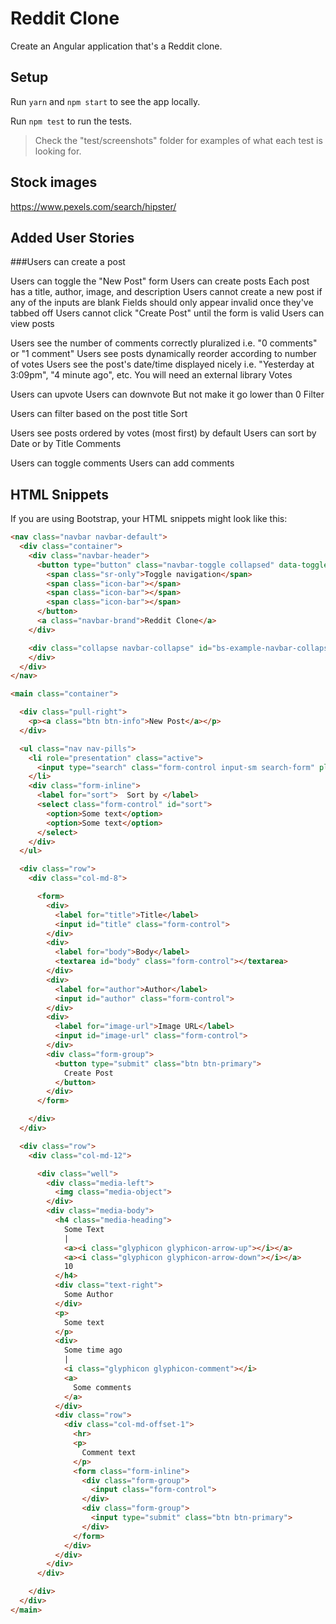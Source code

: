 # Reddit Clone

Create an Angular application that's a Reddit clone.

## Setup

Run `yarn` and `npm start` to see the app locally.

Run `npm test` to run the tests.

> Check the "test/screenshots" folder for examples of what each test is looking for.

## Stock images

https://www.pexels.com/search/hipster/

## Added User Stories

###Users can create a post

Users can toggle the "New Post" form
Users can create posts
Each post has a title, author, image, and description
Users cannot create a new post if any of the inputs are blank
Fields should only appear invalid once they've tabbed off
Users cannot click "Create Post" until the form is valid
Users can view posts

Users see the number of comments correctly pluralized
i.e. "0 comments" or "1 comment"
Users see posts dynamically reorder according to number of votes
Users see the post's date/time displayed nicely
i.e. "Yesterday at 3:09pm", "4 minute ago", etc.
You will need an external library
Votes

Users can upvote
Users can downvote
But not make it go lower than 0
Filter

Users can filter based on the post title
Sort

Users see posts ordered by votes (most first) by default
Users can sort by Date or by Title
Comments

Users can toggle comments
Users can add comments

## HTML Snippets

If you are using Bootstrap, your HTML snippets might look like this:

```html
<nav class="navbar navbar-default">
  <div class="container">
    <div class="navbar-header">
      <button type="button" class="navbar-toggle collapsed" data-toggle="collapse" data-target="#bs-example-navbar-collapse-1" aria-expanded="false">
        <span class="sr-only">Toggle navigation</span>
        <span class="icon-bar"></span>
        <span class="icon-bar"></span>
        <span class="icon-bar"></span>
      </button>
      <a class="navbar-brand">Reddit Clone</a>
    </div>

    <div class="collapse navbar-collapse" id="bs-example-navbar-collapse-1">
    </div>
  </div>
</nav>

<main class="container">

  <div class="pull-right">
    <p><a class="btn btn-info">New Post</a></p>
  </div>

  <ul class="nav nav-pills">
    <li role="presentation" class="active">
      <input type="search" class="form-control input-sm search-form" placeholder="Filter">
    </li>
    <div class="form-inline">
      <label for="sort">  Sort by </label>
      <select class="form-control" id="sort">
        <option>Some text</option>
        <option>Some text</option>
      </select>
    </div>
  </ul>

  <div class="row">
    <div class="col-md-8">

      <form>
        <div>
          <label for="title">Title</label>
          <input id="title" class="form-control">
        </div>
        <div>
          <label for="body">Body</label>
          <textarea id="body" class="form-control"></textarea>
        </div>
        <div>
          <label for="author">Author</label>
          <input id="author" class="form-control">
        </div>
        <div>
          <label for="image-url">Image URL</label>
          <input id="image-url" class="form-control">
        </div>
        <div class="form-group">
          <button type="submit" class="btn btn-primary">
            Create Post
          </button>
        </div>
      </form>

    </div>
  </div>

  <div class="row">
    <div class="col-md-12">

      <div class="well">
        <div class="media-left">
          <img class="media-object">
        </div>
        <div class="media-body">
          <h4 class="media-heading">
            Some Text
            |
            <a><i class="glyphicon glyphicon-arrow-up"></i></a>
            <a><i class="glyphicon glyphicon-arrow-down"></i></a>
            10
          </h4>
          <div class="text-right">
            Some Author
          </div>
          <p>
            Some text
          </p>
          <div>
            Some time ago
            |
            <i class="glyphicon glyphicon-comment"></i>
            <a>
              Some comments
            </a>
          </div>
          <div class="row">
            <div class="col-md-offset-1">
              <hr>
              <p>
                Comment text
              </p>
              <form class="form-inline">
                <div class="form-group">
                  <input class="form-control">
                </div>
                <div class="form-group">
                  <input type="submit" class="btn btn-primary">
                </div>
              </form>
            </div>
          </div>
        </div>
      </div>

    </div>
  </div>
</main>
```
